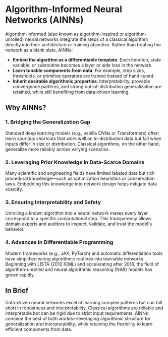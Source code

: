 # Algorithm-Informed Neural Networks (AINNs)

Algorithm-informed (also known as algorithm-inspired or algorithm-unrolled) neural networks integrate the steps of a classical algorithm directly into their architecture or training objective. Rather than treating the network as a blank slate, AINNs:

- **Embed the algorithm as a differentiable template**: Each iteration, state variable, or subroutine becomes a layer or side loss in the network.
- **Learn tunable components from data**: For example, step sizes, thresholds, or primitive operators are trained instead of hand-tuned.
- **Inherit desirable algorithmic properties**: Interpretability, provable convergence patterns, and strong out-of-distribution generalization are retained, while still benefiting from data-driven learning.

## Why AINNs?

### 1. Bridging the Generalization Gap

Standard deep learning models (e.g., vanilla CNNs or Transformers) often learn spurious shortcuts that work well on in-distribution data but fail when inputs differ in size or distribution. Classical algorithms, on the other hand, generalize more reliably across varying scenarios.

### 2. Leveraging Prior Knowledge in Data-Scarce Domains

Many scientific and engineering fields have limited labeled data but rich procedural knowledge—such as optimization heuristics or conservation laws. Embedding this knowledge into network design helps mitigate data scarcity.

### 3. Ensuring Interpretability and Safety

Unrolling a known algorithm into a neural network makes every layer correspond to a specific computational step. This transparency allows domain experts and auditors to inspect, validate, and trust the model's behavior.

### 4. Advances in Differentiable Programming

Modern frameworks (e.g., JAX, PyTorch) and automatic differentiation tools have simplified wiring algorithmic routines into learnable networks. Beginning with LISTA (2010 ICML) and accelerating after 2018, the field of algorithm-unrolled and neural algorithmic reasoning (NAR) models has grown rapidly.

## In Brief

Data-driven neural networks excel at learning complex patterns but can fall short in robustness and interpretability. Classical algorithms are reliable and interpretable but can be rigid due to strict input requirements. AINNs combine the best of both worlds—leveraging algorithmic structure for generalization and interpretability, while retaining the flexibility to learn efficient components from data.
